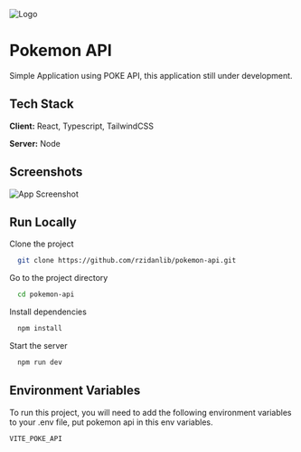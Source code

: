 
![Logo](https://miro.medium.com/v2/resize:fit:720/format:webp/1*A4AhcQBucS8bLpNRq3HCLg.png)


# Pokemon API

Simple Application using POKE API, this application still under development.


## Tech Stack

**Client:** React, Typescript, TailwindCSS

**Server:** Node


## Screenshots

![App Screenshot](https://trello.com/1/cards/654b09b7bef6cc7f7cc6f785/attachments/65547ea8bef762dfd4bdfe0b/previews/65547ea9bef762dfd4bdfe2d/download/Screenshot_(169).png)


## Run Locally

Clone the project

```bash
  git clone https://github.com/rzidanlib/pokemon-api.git
```

Go to the project directory

```bash
  cd pokemon-api
```

Install dependencies

```bash
  npm install
```

Start the server

```bash
  npm run dev
```


## Environment Variables

To run this project, you will need to add the following environment variables to your .env file, put pokemon api in this env variables.

`VITE_POKE_API`

